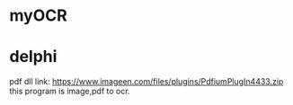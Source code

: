# myOCR
# delphi
pdf dll link: https://www.imageen.com/files/plugins/PdfiumPlugIn4433.zip
this program is image,pdf to ocr.
